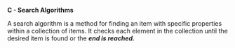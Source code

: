 **C - Search Algorithms**

A search algorithm is a method for finding an item with specific properties within a collection of items. It checks each element in the collection until the desired item is found or the ***end is reached.***
